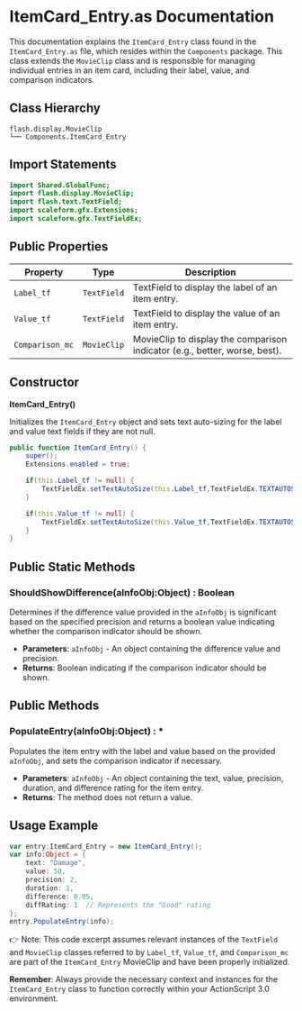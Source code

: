 # ItemCard_Entry.as Documentation

This documentation explains the `ItemCard_Entry` class found in the `ItemCard_Entry.as` file, which resides within the `Components` package. This class extends the `MovieClip` class and is responsible for managing individual entries in an item card, including their label, value, and comparison indicators.

## Class Hierarchy

```plaintext
flash.display.MovieClip
└── Components.ItemCard_Entry
```

## Import Statements

```actionscript
import Shared.GlobalFunc;
import flash.display.MovieClip;
import flash.text.TextField;
import scaleform.gfx.Extensions;
import scaleform.gfx.TextFieldEx;
```

## Public Properties

| Property        | Type             | Description                                                                  |
|-----------------|------------------|------------------------------------------------------------------------------|
| `Label_tf`      | `TextField`      | TextField to display the label of an item entry.                             |
| `Value_tf`      | `TextField`      | TextField to display the value of an item entry.                             |
| `Comparison_mc` | `MovieClip`      | MovieClip to display the comparison indicator (e.g., better, worse, best).   |

## Constructor

**ItemCard_Entry()**

Initializes the `ItemCard_Entry` object and sets text auto-sizing for the label and value text fields if they are not null.

```actionscript
public function ItemCard_Entry() {
    super();
    Extensions.enabled = true;

    if(this.Label_tf != null) {
        TextFieldEx.setTextAutoSize(this.Label_tf,TextFieldEx.TEXTAUTOSZ_SHRINK);
    }

    if(this.Value_tf != null) {
        TextFieldEx.setTextAutoSize(this.Value_tf,TextFieldEx.TEXTAUTOSZ_SHRINK);
    }
}
```

## Public Static Methods

### ShouldShowDifference(aInfoObj:Object) : Boolean

Determines if the difference value provided in the `aInfoObj` is significant based on the specified precision and returns a boolean value indicating whether the comparison indicator should be shown.

- **Parameters**: `aInfoObj` - An object containing the difference value and precision.
- **Returns**: Boolean indicating if the comparison indicator should be shown.

## Public Methods

### PopulateEntry(aInfoObj:Object) : *

Populates the item entry with the label and value based on the provided `aInfoObj`, and sets the comparison indicator if necessary.

- **Parameters**: `aInfoObj` - An object containing the text, value, precision, duration, and difference rating for the item entry.
- **Returns**: The method does not return a value.

## Usage Example

```actionscript
var entry:ItemCard_Entry = new ItemCard_Entry();
var info:Object = {
    text: "Damage",
    value: 50,
    precision: 2,
    duration: 1,
    difference: 0.05,
    diffRating: 1  // Represents the "Good" rating
};
entry.PopulateEntry(info);
```

👉 Note: This code excerpt assumes relevant instances of the `TextField` and `MovieClip` classes referred to by `Label_tf`, `Value_tf`, and `Comparison_mc` are part of the `ItemCard_Entry` MovieClip and have been properly initialized.

**Remember**: Always provide the necessary context and instances for the `ItemCard_Entry` class to function correctly within your ActionScript 3.0 environment.
